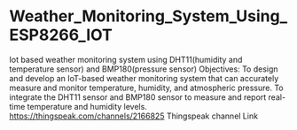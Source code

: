 # Weather_Monitoring_System_Using_ESP8266_IOT
Iot based weather monitoring system using DHT11(humidity and temperature sensor) and BMP180(pressure sensor)
Objectives:
To design and develop an IoT-based weather monitoring system that can accurately measure and monitor temperature, humidity, and atmospheric pressure.
To integrate the DHT11 sensor and BMP180 sensor to measure and report real-time temperature and humidity levels.
<https://thingspeak.com/channels/2166825>
Thingspeak channel Link
